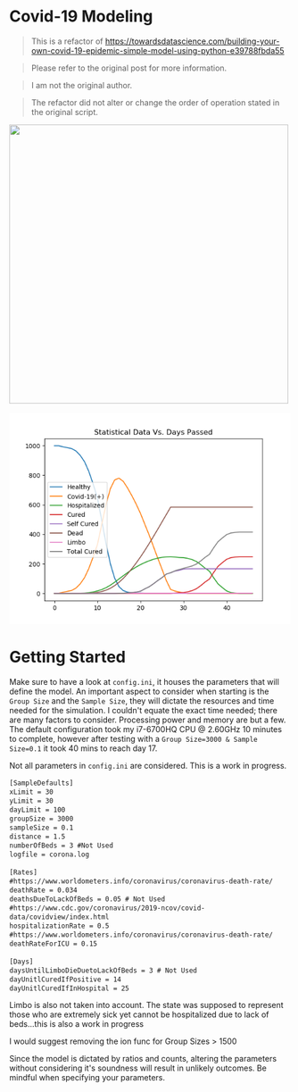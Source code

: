 # Covid-19 Modeling

> This is a refactor of https://towardsdatascience.com/building-your-own-covid-19-epidemic-simple-model-using-python-e39788fbda55

> Please refer to the original post for more information.

> I am not the original author.

> The refactor did not alter or change the order of operation stated in the original script.


<img src="https://github.com/Logic-gate/Covid19-Modeling/blob/master/Results/1000M10P/14_05_2020_19_57/png_to_gif.gif" width="500" height="500" />


![Stat](https://github.com/Logic-gate/Covid19-Modeling/blob/master/Results/1000M10P/14_05_2020_19_57/Stat.png)



# Getting Started
Make sure to have a look at `config.ini`, it houses the parameters that will define the model. An important aspect to consider when starting is the `Group Size` and the `Sample Size`, they will dictate the resources and time needed for the simulation. I couldn't equate the exact time needed; there are many factors to consider. Processing power and memory are but a few. The default configuration took my i7-6700HQ CPU @ 2.60GHz 10 minutes to complete, however after testing with a `Group Size=3000 & Sample Size=0.1` it took 40 mins to reach day 17. 
 
 Not all parameters in `config.ini` are considered. This is a work in progress.

``` 
[SampleDefaults]
xLimit = 30
yLimit = 30
dayLimit = 100
groupSize = 3000
sampleSize = 0.1
distance = 1.5
numberOfBeds = 3 #Not Used
logfile = corona.log

[Rates]
#https://www.worldometers.info/coronavirus/coronavirus-death-rate/
deathRate = 0.034
deathsDueToLackOfBeds = 0.05 # Not Used
#https://www.cdc.gov/coronavirus/2019-ncov/covid-data/covidview/index.html
hospitalizationRate = 0.5
#https://www.worldometers.info/coronavirus/coronavirus-death-rate/
deathRateForICU = 0.15

[Days]
daysUntilLimboDieDuetoLackOfBeds = 3 # Not Used
dayUnitlCuredIfPositive = 14
dayUnitlCuredIfInHospital = 25
```

Limbo is also not taken into account. The state was supposed to represent those who are extremely sick yet cannot be hospitalized due to lack of beds...this is also a work in progress

I would suggest removing the ion func for Group Sizes > 1500

Since the model is dictated by ratios and counts, altering the parameters without considering it's soundness will result in unlikely outcomes. Be mindful when specifying your parameters.

